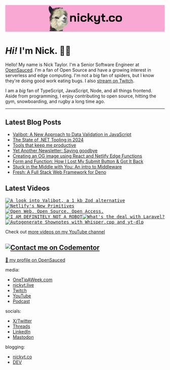 <kbd><a href="https://www.nickyt.co" title="My website"><img src="github-banner.png" alt="An alpaca grinning with the words livecoding.ca beside them" /></a></kbd>

# <em>Hi!</em> I'm Nick. 👋🏻

Hello! My name is Nick Taylor. I'm a Senior Software Engineer at [OpenSauced](https://opensauced.pizza). I'm a fan of Open Source and have a growing interest in serverless and edge computing. I'm not a big fan of spiders, but I know they're doing good work eating bugs. I also [stream on Twitch](https://nickyt.live).

I am a <em>big</em> fan of TypeScript, JavaScript, Node, and all things frontend. Aside from programming, I enjoy contributing to open source, hitting the gym, snowboarding, and rugby a long time ago.

---

## Latest Blog Posts

<!-- BLOG-POST-LIST:START -->
- [Valibot: A New Approach to Data Validation in JavaScript](https://www.nickyt.co/blog/valibot-a-new-approach-to-data-validation-in-javascript-1mgb/)
- [The State of .NET Tooling in 2024](https://www.nickyt.co/blog/the-state-of-net-tooling-2024-169g/)
- [Tools that keep me productive](https://www.nickyt.co/blog/tools-that-keep-me-productive-1no5/)
- [Yet Another Newsletter: Saying goodbye](https://www.nickyt.co/blog/yet-another-newsletter-saying-goodbye-d99/)
- [Creating an OG image using React and Netlify Edge Functions](https://www.nickyt.co/blog/creating-an-og-image-using-react-and-netlify-edge-functions-563a/)
- [Form and Function: How I Lost My Submit Button &amp; Got It Back](https://www.nickyt.co/blog/form-and-function-how-i-lost-my-submit-button-got-it-back-5b91/)
- [Stuck in the Middle with You: An intro to Middleware](https://www.nickyt.co/blog/stuck-in-the-middle-with-you-an-intro-to-middleware-1gjo/)
- [Fresh: A Full Stack Web Framework for Deno](https://www.nickyt.co/talks/fresh--a-full-stack-web-framework-for-deno-confoo-2024/)
<!-- BLOG-POST-LIST:END -->

## Latest Videos

<!-- VIDEO-LIST:START --><aside><kbd><a href="https://www.youtube.com/watch?v=fR2GJx_SQTE" title="A look into Valibot, a 1 kb Zod alternative"><img src="https://img.youtube.com/vi/fR2GJx_SQTE/maxresdefault.jpg" alt="A look into Valibot, a 1 kb Zod alternative" width="360" height="202" /></a></kbd><kbd><a href="https://www.youtube.com/watch?v=cH2gL1-VSZw" title="Netlify's New Primitives"><img src="https://img.youtube.com/vi/cH2gL1-VSZw/maxresdefault.jpg" alt="Netlify's New Primitives" width="360" height="202" /></a></kbd><kbd><a href="https://www.youtube.com/watch?v=2DD70XFfPVk" title="Open Web. Open Source. Open Access."><img src="https://img.youtube.com/vi/2DD70XFfPVk/maxresdefault.jpg" alt="Open Web. Open Source. Open Access." width="360" height="202" /></a></kbd><kbd><a href="https://www.youtube.com/watch?v=jyWn8WlGEm4" title="I AM DEFINITELY NOT A ROBOT"><img src="https://img.youtube.com/vi/jyWn8WlGEm4/maxresdefault.jpg" alt="I AM DEFINITELY NOT A ROBOT" width="360" height="202" /></a></kbd><kbd><a href="https://www.youtube.com/watch?v=QHrja35lwgk" title="What's the deal with Laravel?"><img src="https://img.youtube.com/vi/QHrja35lwgk/maxresdefault.jpg" alt="What's the deal with Laravel?" width="360" height="202" /></a></kbd><kbd><a href="https://www.youtube.com/watch?v=SYn7XYnBmyI" title="Autogenerate Shownotes with Whisper.cpp and yt-dlp"><img src="https://img.youtube.com/vi/SYn7XYnBmyI/maxresdefault.jpg" alt="Autogenerate Shownotes with Whisper.cpp and yt-dlp" width="360" height="202" /></a></kbd></aside><!-- VIDEO-LIST:END -->

Check out [more videos on my YouTube channel](https://www.youtube.com/channel/UCBLlEq0co24VFJIMEHNcPOQ)

## [![Contact me on Codementor](https://www.codementor.io/m-badges/nickytonline/im-a-cm-b.svg)](https://www.codementor.io/@nickytonline?refer=badge)

[🍕 my profile on OpenSauced](https://app.opensauced.pizza/user/nickytonline)

media:

- [OneTipAWeek.com](https://onetipaweek.com)
- [nickyt.live](https://nickyt.live)
- [Twitch](https://twitch.tv/nickytonline)
- [YouTube](https://nickyt.tube)
- [Podcast](https://pod.iamdeveloper.com)

socials:

- [X/Twitter](https://twitter.com/nickytonline)
- [Threads](https://www.threads.net/@nickytonline)
- [LinkedIn](https://www.linkedin.com/in/nickytonline)
- [Mastodon](https://toot.cafe/@nickytonline)

blogging:

- [nickyt.co](https://www.nickyt.co)
- [DEV](https://dev.to/nickytonline)
